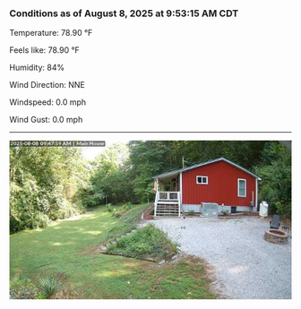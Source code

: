 ### Conditions as of August 8, 2025 at 9:53:15 AM CDT 

Temperature: 78.90 &deg;F

Feels like: 78.90 &deg;F

Humidity: 84%

Wind Direction: NNE

Windspeed: 0.0 mph

Wind Gust: 0.0 mph

---

<img src="./images/latest.jpeg"/>

